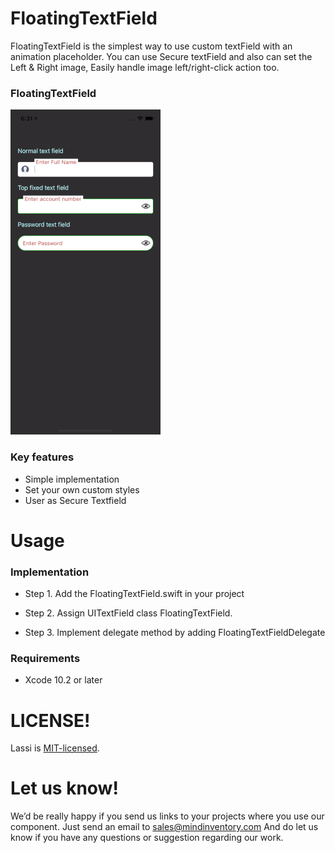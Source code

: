 # FloatingTextField
 
FloatingTextField is the simplest way to use custom textField with an animation placeholder. You can use Secure textField and also can set the Left & Right image, Easily handle image left/right-click action too.

### FloatingTextField
![image](/Media/FloatingTextField.gif)

### Key features

* Simple implementation 
* Set your own custom styles
* User as Secure Textfield 

# Usage

### Implementation

* Step 1. Add the FloatingTextField.swift in your project


* Step 2. Assign UITextField class FloatingTextField. 


* Step 3. Implement delegate method by adding FloatingTextFieldDelegate  

### Requirements
 
* Xcode 10.2 or later
 
# LICENSE!

Lassi is [MIT-licensed](/LICENSE).

# Let us know!
We’d be really happy if you send us links to your projects where you use our component. Just send an email to sales@mindinventory.com And do let us know if you have any questions or suggestion regarding our work.
